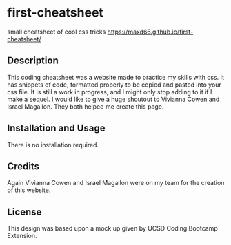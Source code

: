 # first-cheatsheet
small cheatsheet of cool css tricks
https://maxd66.github.io/first-cheatsheet/

## Description

This coding cheatsheet was a website made to practice my skills with css. It has snippets of code, formatted properly to be copied and pasted into your css file. It is still a work in progress, and I might only stop adding to it if I make a sequel. I would like to give a huge shoutout to Vivianna Cowen and Israel Magallon. They both helped me create this page. 

## Installation and Usage

There is no installation required.

## Credits

Again Vivianna Cowen and Israel Magallon were on my team for the creation of this website. 

## License

This design was based upon a mock up given by UCSD Coding Bootcamp Extension.